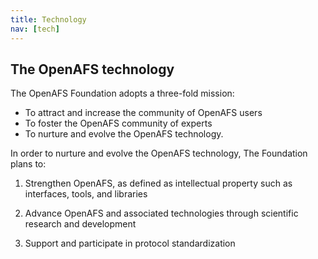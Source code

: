 ```yaml
---
title: Technology
nav: [tech]
---
```


## The OpenAFS technology ##

The OpenAFS Foundation adopts a three-fold mission:

  - To attract and increase the community of OpenAFS users
  - To foster the OpenAFS community of experts
  - To nurture and evolve the OpenAFS technology.

In order to nurture and evolve the OpenAFS technology, The Foundation plans to:

1) Strengthen OpenAFS, as defined as intellectual property such as interfaces, tools, and libraries

2) Advance OpenAFS and associated technologies through scientific research and development

3) Support and participate in protocol standardization
